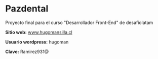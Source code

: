 # Pazdental
Proyecto final para el curso "Desarrollador Front-End" de desafiolatam

**Sitio web:** www.hugomansilla.cl

**Usuario wordpress:** hugoman 

**Clave:** Ramirez931@

